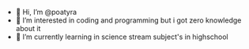 - 👋 Hi, I’m @poatyra
- 👀 I’m interested in coding and programming but i got zero knowledge about it 
- 🌱 I’m currently learning in science stream subject's in highschool


<!---
poatyra/poatyra is a ✨ special ✨ repository because its `README.md` (this file) appears on your GitHub profile.
You can click the Preview link to take a look at your changes.
--->
